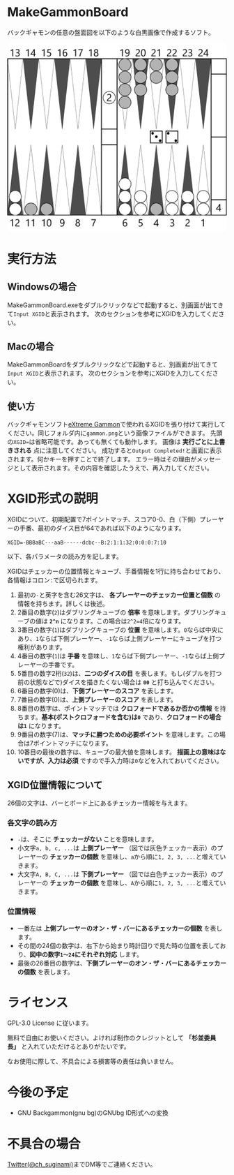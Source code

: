 # MakeGammonBoard
バックギャモンの任意の盤面図を以下のような白黒画像で作成するソフト。

![board](gammon.png)

# 実行方法
## Windowsの場合
MakeGammonBoard.exeをダブルクリックなどで起動すると、別画面が出てきて`Input XGID`と表示されます。
次のセクションを参考にXGIDを入力してください。

## Macの場合
MakeGammonBoardをダブルクリックなどで起動すると、別画面が出てきて`Input XGID`と表示されます。
次のセクションを参考にXGIDを入力してください。

## 使い方
バックギャモンソフト[eXtreme Gammon](www.extremegammon.com)で使われるXGIDを張り付けて実行してください。同じフォルダ内に`gammon.png`という画像ファイルができます。
先頭の`XGID=`は省略可能です。あっても無くても動作します。
画像は **実行ごとに上書きされる** 点に注意してください。
成功すると`Output Completed!`と画面に表示されます。何かキーを押すことで終了します。
エラー時はその理由がメッセージとして表示されます。その内容を確認したうえで、再入力してください。

# XGID形式の説明
XGIDについて、初期配置で7ポイントマッチ、スコア0-0、白（下側）プレーヤーの手番、最初のダイス目が64であれば以下のようになります。

`XGID=-BBBaBC---aaB------dcbc--B:2:1:1:32:0:0:0:7:10`

以下、各パラメータの読み方を記します。

XGIDはチェッカーの位置情報とキューブ、手番情報を1行に持ち合わせており、各情報はコロン`:`で区切られます。

1. 最初の`-`と英字を含む26文字は、 **各プレーヤーのチェッカー位置と個数** の情報を持ちます。詳しくは後述。
2. 2番目の数字(`2`)はダブリングキューブの **倍率** を意味します。ダブリングキューブの値は **`2^n`** になります。この場合は`2^2=4`倍になります。
3. 3番目の数字(`1`)はダブリングキューブの **位置** を意味します。`0`ならば中央にあり、`1`ならば下側プレーヤー、`-1`ならば上側プレーヤーにキューブを打つ権利があります。
4. 4番目の数字(`1`)は **手番** を意味し、`1`ならば下側プレーヤー、`-1`ならば上側プレーヤーの手番です。
5. 5番目の数字2桁(`32`)は、**二つのダイスの目** を表します。もし(ダブルを打つ前の状態などで)ダイスを描きたくない場合は **`00`** と打ち込んでください。
6. 6番目の数字(0)は、**下側プレーヤーのスコア** を表します。
7. 7番目の数字(0)は、**上側プレーヤーのスコア** を表します。
8. 8番目の数字は、ポイントマッチでは **クロフォードであるか否かの情報** を持ちます。**基本(ポストクロフォードを含む)は`0`** であり、**クロフォードの場合は`1`** になります。
9. 9番目の数字(7)は、**マッチに勝つための必要ポイント** を意味します。この場合は7ポイントマッチになります。
10. 10番目の最後の数字は、キューブの最大値を意味します。 **描画上の意味はないですが、入力は必須** ですので手入力時は`0`などを入れておいてください。

## XGID位置情報について
26個の文字は、バーとボード上にあるチェッカー情報を与えます。

### 各文字の読み方
+ `-`は、そこに **チェッカーがない** ことを意味します。
+ 小文字`a, b, c, ...`は **上側プレーヤー** （図では灰色チェッカー表示）のプレーヤーの **チェッカーの個数** を意味し、`a`から順に`1, 2, 3, ...`と増えていきます。
+ 大文字`A, B, C, ...`は **下側プレーヤー** （図では白色チェッカー表示）のプレーヤーの **チェッカーの個数** を意味し、`A`から順に`1, 2, 3, ...`と増えていきます。

### 位置情報
+ 一番左は **上側プレーヤーのオン・ザ・バーにあるチェッカーの個数** を表します。
+ その間の24個の数字は、右下から始まり時計回りで見た時の位置を表しており、**図中の数字`1～24`にそれぞれ対応** します。
+ 最後の26番目の数字は、**下側プレーヤーのオン・ザ・バーにあるチェッカーの個数** を表します。

# ライセンス
GPL-3.0 License に従います。

無料で自由にお使いください。よければ制作のクレジットとして **「杉並委員長」** と入れていただけるとありがたいです。

なお使用に際して、不具合による損害等の責任は負いません。

# 今後の予定
+ GNU Backgammon(gnu bg)のGNUbg ID形式への変換

# 不具合の場合
[Twitter(@ch_suginami)](https://twitter.com/ch_suginami)までDM等でご連絡ください。
